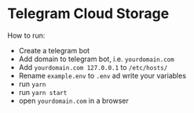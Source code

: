 # Telegram Cloud Storage

How to run:

- Create a telegram bot
- Add domain to telegram bot, i.e. `yourdomain.com`
- Add `yourdomain.com 127.0.0.1` to `/etc/hosts/` 
- Rename `example.env` to `.env` ad write your variables
- run `yarn`
- run `yarn start`
- open `yourdomain.com` in a browser
